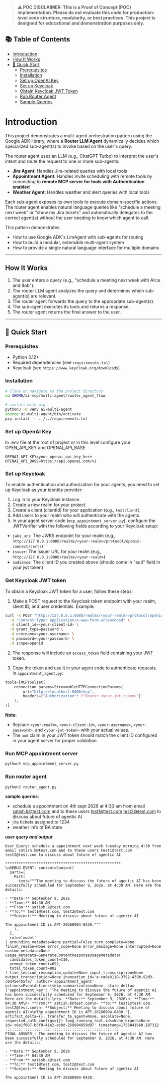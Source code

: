 > **⚠️ POC DISCLAIMER: This is a Proof of Concept (POC) implementation. Please do not evaluate this code for production-level code structure, modularity, or best practices. This project is designed for educational and demonstration purposes only.**

## 📚 Table of Contents

- [Introduction](#introduction)
- [How It Works](#how-it-works)
- [🚀 Quick Start](#-quick-start)
  - [Prerequisites](#prerequisites)
  - [Installation](#installation)
  - [Set up OpenAI Key](#set-up-openai-key)
  - [Set up Keycloak](#set-up-keycloak)
  - [Obtain Keycloak JWT Token](#obtain-keycloak-jwt-token)
  - [Run Router Agent](#run-router-agent)
  - [Sample Queries](#sample-queries)


# Introduction

This project demonstrates a multi-agent orchestration pattern using the Google ADK library, where a **Router LLM Agent** dynamically decides which specialized sub-agent(s) to invoke based on the user's query.

The router agent uses an LLM (e.g., ChatGPT Turbo) to interpret the user's intent and route the request to one or more sub-agents:

- **Jira Agent**: Handles Jira-related queries with local tools
- **Appointment Agent**: Handles invite scheduling with remote tools by connecting to **remote MCP server for tools with Authentication enabled**
- **Weather Agent**: Handles weather and alert queries with local tools

Each sub-agent exposes its own tools to execute domain-specific actions. The router agent enables natural language queries like "schedule a meeting next week" or "show my Jira tickets" and automatically delegates to the correct agent(s) without the user needing to know which agent to call.

This pattern demonstrates:
- How to use Google ADK's LlmAgent with sub-agents for routing
- How to build a modular, extensible multi-agent system
- How to provide a single natural language interface for multiple domains

---

## How It Works

1. The user enters a query (e.g., "schedule a meeting next week with Alice and Bob").
2. The router LLM agent analyzes the query and determines which sub-agent(s) are relevant.
3. The router agent forwards the query to the appropriate sub-agent(s).
4. The sub-agent executes its tools and returns a response.
5. The router agent returns the final answer to the user.

---


## 🚀 Quick Start

### Prerequisites

- Python 3.12+
- Required dependencies (see `requirements.txt`)
- Keycloak (see `https://www.keycloak.org/downloads`)

### Installation 

```bash
# Clone or navigate to the project directory
cd $HOME/ai-mcp/multi-agent/router_agent_flow

# install with pip
python3 -m venv ai-multi-agent
source ai-multi-agent/bin/activate
pip install -r ../../requirements.txt

```

### Set up OpenAI Key
In .env file at the root of project or in this level configure your OPEN_API_KEY and OPENAI_API_BASE
```
OPENAI_API_KEY=your_openai_api_key_here
OPENAI_API_BASE=https://api.openai.com/v1
```

### Set up Keycloak

To enable authentication and authorization for your agents, you need to set up Keycloak as your identity provider:

1. Log in to your Keycloak instance.
2. Create a new realm for your project.
3. Create a client (clientId) for your application (e.g., `testclient`).
4. Add users to your realm who will authenticate with the agents.
5. In your agent server code (`mcp_appointment_server.py`), configure the JWTVerifier with the following fields according to your Keycloak setup:
  - `jwks_uri`: The JWKS endpoint for your realm (e.g., `http://127.0.0.1:8080/realms/<your-realm>/protocol/openid-connect/certs`)
  - `issuer`: The issuer URL for your realm (e.g., `http://127.0.0.1:8080/realms/<your-realm>`)
  - `audience`: The client ID you created above (should come in "aud" field in your jwt token)

### Get Keycloak JWT token 

To obtain a Keycloak JWT token for a user, follow these steps:

1. Make a POST request to the Keycloak token endpoint with your realm, client ID, and user credentials. Example:

```bash
curl -X POST "http://127.0.0.1:8080/realms/<your-realm>/protocol/openid-connect/token" \
  -H "Content-Type: application/x-www-form-urlencoded" \
  -d client_id=<your-client-id> \
  -d grant_type=password \
  -d username=<your-username> \
  -d password=<your-password> \
  -d scope=openid
```

2. The response will include an `access_token` field containing your JWT token.

3. Copy the token and use it in your agent code to authenticate requests. In `appointment_agent.py`:

```python
tools=[MCPToolset(
    connection_params=StreamableHTTPConnectionParams(
        url="http://localhost:8000/mcp",
        headers={"Authorization": f"Bearer <your-jwt-token>"}
    ),
)]
```

**Note:**
- Replace `<your-realm>`, `<your-client-id>`, `<your-username>`, `<your-password>`, and `<your-jwt-token>` with your actual values.
- The `aud` claim in your JWT token should match the client ID configured in your agent server for proper validation.


### Run MCP appointment server

```bash
python3 mcp_appointment_server.py
```

### Run router agent

```bash
python3 router_agent.py
```

**sample queries**:
- schedule a appointment on 4th sept 2026 at 4:30 am  from email satish.k@test.com and to these users test1@test.com test2@test.com to discuss about future of agentic AI
- jira tickets assigned to 1234
- weather info of BA state

***user query and output***
```
User Query: schedule a appointment next week tuesday morning 4:30 from email satish.k@test.com and to these users test1@test.com test2@test.com to discuss about future of agentic AI

****************************************************
\nDEBUG EVENT: content=Content(
  parts=[
    Part(
      text="""The meeting to discuss the future of agentic AI has been successfully scheduled for September 9, 2026, at 4:30 AM. Here are the details:

- **Date:** September 9, 2026
- **Time:** 04:30 AM
- **From:** satish.k@test.com
- **To:** test1@test.com, test2@test.com
- **Subject:** Meeting to discuss about future of agentic AI

The appointment ID is APT-20260904-0430."""
    ),
  ],
  role='model'
) grounding_metadata=None partial=False turn_complete=None finish_reason=None error_code=None error_message=None interrupted=None custom_metadata=None usage_metadata=GenerateContentResponseUsageMetadata(
  candidates_token_count=110,
  prompt_token_count=692,
  total_token_count=802
) live_session_resumption_update=None input_transcription=None output_transcription=None invocation_id='e-ca9e8118-3792-439b-92d3-c0d45e4b5fa7' author='appointment_agent' actions=EventActions(skip_summarization=None, state_delta={'appointment_key': 'The meeting to discuss the future of agentic AI has been successfully scheduled for September 9, 2026, at 4:30 AM. Here are the details:\n\n- **Date:** September 9, 2026\n- **Time:** 04:30 AM\n- **From:** satish.k@test.com\n- **To:** test1@test.com, test2@test.com\n- **Subject:** Meeting to discuss about future of agentic AI\n\nThe appointment ID is APT-20260904-0430.'}, artifact_delta={}, transfer_to_agent=None, escalate=None, requested_auth_configs={}) long_running_tool_ids=None branch=None id='c8e1f087-b5f8-41e2-ac9d-259894959d97' timestamp=1756841660.187312
:::::::::::::::::::::::::::::::::::::::::::::::::::
FINAL ANSWER : The meeting to discuss the future of agentic AI has been successfully scheduled for September 9, 2026, at 4:30 AM. Here are the details:

- **Date:** September 9, 2026
- **Time:** 04:30 AM
- **From:** satish.k@test.com
- **To:** test1@test.com, test2@test.com
- **Subject:** Meeting to discuss about future of agentic AI

The appointment ID is APT-20260904-0430.
```